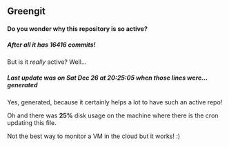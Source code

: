 ## Greengit

#### Do you wonder why this repository is so active?

##### After all it has 16416 commits!

But is it *really* active? Well...

##### Last update was on Sat Dec 26 at 20:25:05 when those lines were... generated

Yes, generated, because it certainly helps a lot to have such an active repo!

Oh and there was **25%** disk usage on the machine
where there is the cron updating this file.

Not the best way to monitor a VM in the cloud but it works! :)
